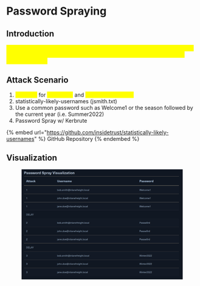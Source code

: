 # Password Spraying

## Introduction

<mark style="color:yellow;">Password spraying is an attack involving an attempt to log into an exposed service using one common password and a longer list of usernames or email addresses</mark>

## Attack Scenario

1. <mark style="color:yellow;">Kerbrute</mark> for <mark style="color:yellow;">Userenum</mark> and <mark style="color:yellow;">Password Spraying</mark>
2. statistically-likely-usernames (jsmith.txt)
3. Use a common password such as Welcome1 or the season followed by the current year (i.e. Summer2022)
4. Password Spray w/ Kerbrute

{% embed url="https://github.com/insidetrust/statistically-likely-usernames" %}
GitHub Repository
{% endembed %}

## Visualization

<figure><img src="../../.gitbook/assets/image (3).png" alt=""><figcaption></figcaption></figure>
